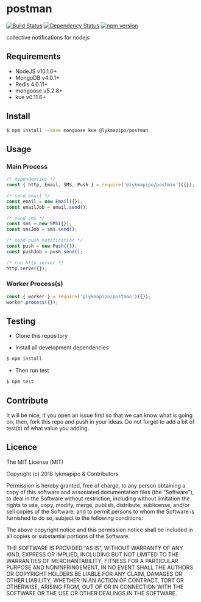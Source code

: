 # postman

[![Build Status](https://travis-ci.org/lykmapipo/postman.svg?branch=master)](https://travis-ci.org/lykmapipo/postman)
[![Dependency Status](https://img.shields.io/david/lykmapipo/postman.svg?style=flat)](https://david-dm.org/lykmapipo/postman)
[![npm version](https://badge.fury.io/js/%40lykmapipo%2Fpostman.svg)](https://badge.fury.io/js/@lykmapipo/postman)

collective notifications for nodejs

## Requirements

- NodeJS v10.1.0+
- MongoDB v4.0.1+
- Redis 4.0.11+
- mongoose v5.2.8+
- kue v0.11.6+

## Install
```sh
$ npm install --save mongoose kue @lykmapipo/postman
```

## Usage

### Main Process
```js
/* dependencies */
const { http, Email, SMS, Push } = require('@lykmapipo/postman')({});

/* send email */
const email = new Email({});
const emailJob = email.send();

/* send sms */
const sms = new SMS({});
const smsJob = sms.send();

/* send push notification */
const push = new Push({});
const pushJob = push.send();

/* run http server */
http.serve({});

```

### Worker Process(s)
```js
const { worker } = require('@lykmapipo/postman')({});
worker.process({});
```

## Testing
* Clone this repository

* Install all development dependencies
```sh
$ npm install
```
* Then run test
```sh
$ npm test
```

## Contribute
It will be nice, if you open an issue first so that we can know what is going on, then, fork this repo and push in your ideas. Do not forget to add a bit of test(s) of what value you adding.

## Licence
The MIT License (MIT)

Copyright (c) 2018 lykmapipo & Contributors

Permission is hereby granted, free of charge, to any person obtaining a copy of this software and associated documentation files (the “Software”), to deal in the Software without restriction, including without limitation the rights to use, copy, modify, merge, publish, distribute, sublicense, and/or sell copies of the Software, and to permit persons to whom the Software is furnished to do so, subject to the following conditions:

The above copyright notice and this permission notice shall be included in all copies or substantial portions of the Software.

THE SOFTWARE IS PROVIDED “AS IS”, WITHOUT WARRANTY OF ANY KIND, EXPRESS OR IMPLIED, INCLUDING BUT NOT LIMITED TO THE WARRANTIES OF MERCHANTABILITY, FITNESS FOR A PARTICULAR PURPOSE AND NONINFRINGEMENT. IN NO EVENT SHALL THE AUTHORS OR COPYRIGHT HOLDERS BE LIABLE FOR ANY CLAIM, DAMAGES OR OTHER LIABILITY, WHETHER IN AN ACTION OF CONTRACT, TORT OR OTHERWISE, ARISING FROM, OUT OF OR IN CONNECTION WITH THE SOFTWARE OR THE USE OR OTHER DEALINGS IN THE SOFTWARE.